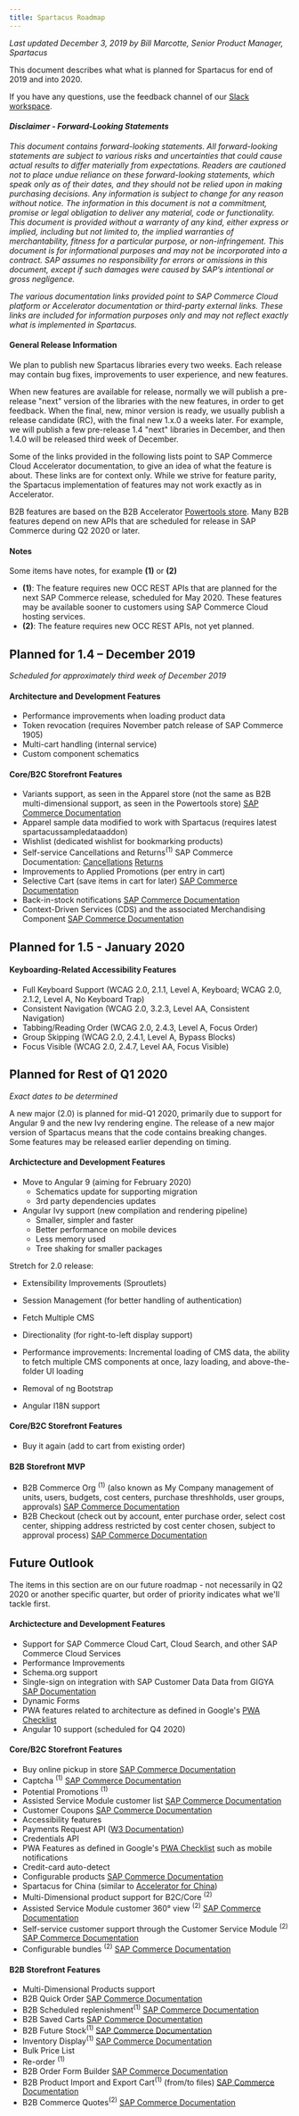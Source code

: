 ```yaml
---
title: Spartacus Roadmap
---
```


*Last updated December 3, 2019 by Bill Marcotte, Senior Product Manager, Spartacus*

This document describes what what is planned for Spartacus for end of 2019 and into 2020.

If you have any questions, use the feedback channel of our [Slack workspace](https://join.slack.com/t/spartacus-storefront/shared_invite/enQtNDM1OTI3OTMwNjU5LTg1NGVjZmFkZjQzODc1MzFhMjc3OTZmMzIzYzg0YjMwODJiY2YxYjA5MTE5NjVmN2E5NjMxNjEzMGNlMDRjMjU). 

  


#### *Disclaimer - Forward-Looking Statements*

*This document contains forward-looking statements. All forward-looking statements are subject to various risks and uncertainties that could cause actual results to differ materially from expectations. Readers are cautioned not to place undue reliance on these forward-looking statements, which speak only as of their dates, and they should not be relied upon in making purchasing decisions. Any information is subject to change for any reason without notice. The information in this document is not a commitment, promise or legal obligation to deliver any material, code or functionality.  This document is provided without a warranty of any kind, either express or implied, including but not limited to, the implied warranties of merchantability, fitness for a particular purpose, or non-infringement. This document is for informational purposes and may not be incorporated into a contract. SAP assumes no responsibility for errors or omissions in this document, except if such damages were caused by SAP’s intentional or gross negligence.*

*The various documentation links provided point to SAP Commerce Cloud platform or Accelerator documentation or third-party external links. These links are included for information purposes only and may not reflect exactly what is implemented in Spartacus.*

  

#### General Release Information

We plan to publish new Spartacus libraries every two weeks. Each release may contain bug fixes, improvements to user experience, and new features.

When new features are available for release, normally we will publish a pre-release "next" version of the libraries with the new features, in order to get feedback. When the final, new, minor version is ready, we usually publish a release candidate (RC), with the final new 1.x.0 a  weeks later. For example, we will publish a few pre-release 1.4 "next" libraries in December, and then 1.4.0 will be released third week of December.

Some of the links provided in the following lists point to SAP Commerce Cloud Accelerator documentation, to give an idea of what the feature is about. These links are for context only. While we strive for feature parity, the Spartacus implementation of features may not work exactly as in Accelerator.

B2B features are based on the B2B Accelerator [Powertools store](https://help.sap.com/viewer/4c33bf189ab9409e84e589295c36d96e/latest/en-US/417df297eb39466288dd904e8acc426f.html). Many B2B features depend on new APIs that are scheduled for release in SAP Commerce during Q2 2020 or later.

  

#### Notes
Some items have notes, for example **(1)** or **(2)**
- **(1)**: The feature requires new OCC REST APIs that are planned for the next SAP Commerce release, scheduled for May 2020. These features may be available sooner to customers using SAP Commerce Cloud hosting services.
- **(2)**: The feature requires new OCC REST APIs, not yet planned.

  
  

## Planned for 1.4 – December 2019

*Scheduled for approximately third week of December 2019*

  

#### Architecture and Development Features
- Performance improvements when loading product data
- Token revocation (requires November patch release of SAP Commerce 1905)
- Multi-cart handling (internal service)
- Custom component schematics
  

#### Core/B2C Storefront Features

- Variants support, as seen in the Apparel store 
  (not the same as B2B multi-dimensional support, as seen in the Powertools store) 
  [SAP Commerce Documentation](https://help.sap.com/viewer/d0224eca81e249cb821f2cdf45a82ace/latest/en-US/8c143a2d8669101485208999541c383b.html)
- Apparel sample data modified to work with Spartacus (requires latest spartacussampledataaddon)
- Wishlist (dedicated wishlist for bookmarking products)
- Self-service Cancellations and Returns<sup>(1)</sup>
  SAP Commerce Documentation: [Cancellations](https://help.sap.com/viewer/9d346683b0084da2938be8a285c0c27a/latest/en-US/22e69b8fc4884d5eb58c39b97b3322fb.html) [Returns](https://help.sap.com/viewer/9d346683b0084da2938be8a285c0c27a/latest/en-US/2b6fea0f5f61481f86af205c7c7e9b61.html) 
- Improvements to Applied Promotions (per entry in cart)
- Selective Cart (save items in cart for later)
  [SAP Commerce Documentation](https://help.sap.com/viewer/4c33bf189ab9409e84e589295c36d96e/latest/en-US/58837af020d346df84773bd2ea75fd69.html) 
- Back-in-stock notifications
  [SAP Commerce Documentation](https://help.sap.com/viewer/4c33bf189ab9409e84e589295c36d96e/latest/en-US/2ad0f5f1bbcc47dfbba4f5cd7c6394c1.html)
- Context-Driven Services (CDS) and the associated Merchandising Component
  [SAP Commerce Documentation](https://help.sap.com/viewer/product/CONTEXT-DRIVEN_SERVICES/SHIP/en-US) 

  

## Planned for 1.5 - January 2020



#### Keyboarding-Related Accessibility Features

- Full Keyboard Support (WCAG 2.0, 2.1.1, Level A, Keyboard; WCAG 2.0, 2.1.2, Level A, No Keyboard Trap)
- Consistent Navigation (WCAG 2.0, 3.2.3, Level AA, Consistent Navigation)
- Tabbing/Reading Order (WCAG 2.0, 2.4.3, Level A, Focus Order)
- Group Skipping (WCAG 2.0, 2.4.1, Level A, Bypass Blocks)
- Focus Visible (WCAG 2.0, 2.4.7, Level AA, Focus Visible)



## Planned for Rest of Q1 2020

*Exact dates to be determined*

A new major (2.0) is planned for mid-Q1 2020, primarily due to support for Angular 9 and the new Ivy rendering engine. The release of a new major version of Spartacus means that the code contains breaking changes. Some features may be released earlier depending on timing.

  

#### Archictecture and Development Features

- Move to Angular 9 (aiming for February 2020)
  - Schematics update for supporting migration
  - 3rd party dependencies updates
- Angular Ivy support (new compilation and rendering pipeline)
  - Smaller, simpler and faster
  - Better performance on mobile devices
  - Less memory used
  - Tree shaking for smaller packages

Stretch for 2.0 release:
- Extensibility Improvements (Sproutlets)

- Session Management (for better handling of authentication)

- Fetch Multiple CMS

- Directionality (for right-to-left display support)

- Performance improvements: Incremental loading of CMS data, the ability to fetch multiple CMS components at once, lazy loading, and above-the-folder UI loading

- Removal of ng Bootstrap

- Angular I18N support

  

  

#### Core/B2C Storefront Features

- Buy it again (add to cart from existing order)


  

  

#### B2B Storefront MVP

- B2B Commerce Org <sup>(1)</sup> (also known as My Company management of units, users, budgets, cost centers, purchase threshholds, user groups, approvals) 
  [SAP Commerce Documentation](https://help.sap.com/viewer/4c33bf189ab9409e84e589295c36d96e/latest/en-US/8ac27d4d86691014a47588e9126fdf21.html?q=commerce%20org%20my%20company)
- B2B Checkout (check out by account, enter purchase order, select cost center, shipping address restricted by cost center chosen, subject to approval process)
  [SAP Commerce Documentation](https://help.sap.com/viewer/4c33bf189ab9409e84e589295c36d96e/latest/en-US/8ac2500f8669101493e69e1392b970fd.html)



  

## Future Outlook

The items in this section are on our future roadmap - not necessarily in Q2 2020 or another specific quarter, but order of priority indicates what we'll tackle first.

  

#### Archictecture and Development Features

- Support for SAP Commerce Cloud Cart, Cloud Search, and other SAP Commerce Cloud Services
- Performance Improvements
- Schema.org support
- Single-sign on integration with SAP Customer Data Data from GIGYA
  [SAP Documentation](https://developers.gigya.com/display/GD/SAP+Commerce+Cloud)
- Dynamic Forms
- PWA features related to architecture as defined in Google's [PWA Checklist](https://developers.google.com/web/progressive-web-apps/checklist) 
- Angular 10 support (scheduled for Q4 2020)

  

#### Core/B2C Storefront Features

- Buy online pickup in store
  [SAP Commerce Documentation](https://help.sap.com/viewer/4c33bf189ab9409e84e589295c36d96e/latest/en-US/8ae75e2086691014a64bf7cdd7ed5fd6.html)
- Captcha <sup>(1)</sup>
  [SAP Commerce Documentation](https://help.sap.com/viewer/4c33bf189ab9409e84e589295c36d96e/latest/en-US/8ac8663086691014ab34b77436f85412.html) 
- Potential Promotions <sup>(1)</sup>
- Assisted Service Module customer list
  [SAP Commerce Documentation](https://help.sap.com/viewer/9d346683b0084da2938be8a285c0c27a/latest/en-US/8b571515866910148fc18b9e59d3e084.html)
- Customer Coupons
  [SAP Commerce Documentation](https://help.sap.com/viewer/4c33bf189ab9409e84e589295c36d96e/latest/en-US/7f8304a85bf24db0bfc5cf3b057ae322.html)
- Accessibility features
- Payments Request API ([W3 Documentation](https://www.w3.org/TR/payment-request/))
- Credentials API
- PWA Features as defined in Google's [PWA Checklist](https://developers.google.com/web/progressive-web-apps/checklist) such as 
mobile notifications
- Credit-card auto-detect
- Configurable products
  [SAP Commerce Documentation](https://help.sap.com/viewer/9d346683b0084da2938be8a285c0c27a/latest/en-US/478f616a46f84d668f8cd42c0259cdf0.html)
- Spartacus for China (similar to [Accelerator for China](https://help.sap.com/viewer/4c33bf189ab9409e84e589295c36d96e/latest/en-US/8b258c36866910148298d20518a62a16.html))
- Multi-Dimensional product support for B2C/Core <sup>(2)</sup>
- Assisted Service Module customer 360° view <sup>(2)</sup>
  [SAP Commerce Documentation](https://help.sap.com/viewer/9d346683b0084da2938be8a285c0c27a/latest/en-US/8b571515866910148fc18b9e59d3e084.html) 
- Self-service customer support through the Customer Service Module <sup>(2)</sup>
  [SAP Commerce Documentation](https://help.sap.com/viewer/9d346683b0084da2938be8a285c0c27a/latest/en-US/aa039c46e5eb4c7da752afc0e05947e5.html)
- Configurable bundles <sup>(2)</sup>
  [SAP Commerce Documentation](https://help.sap.com/viewer/9d346683b0084da2938be8a285c0c27a/latest/en-US/8b6eec0286691014a041e59dc69dc185.html)

  

#### B2B Storefront Features

- Multi-Dimensional Products support
- B2B Quick Order
  [SAP Commerce Documentation](https://help.sap.com/viewer/4c33bf189ab9409e84e589295c36d96e/latest/en-US/caf95981aa174660b3faf839a9dddbef.html)
- B2B Scheduled replenishment<sup>(1)</sup>
  [SAP Commerce Documentation](https://help.sap.com/viewer/9d346683b0084da2938be8a285c0c27a/latest/en-US/8c3aa31e86691014a3c085a0e9186e0c.html) 
- B2B Saved Carts
  [SAP Commerce Documentation](https://help.sap.com/viewer/9d346683b0084da2938be8a285c0c27a/1905/en-US/4d094e78a5494963b2d66148167f0553.html?q=saved%20carts)
- B2B Future Stock<sup>(1)</sup>
  [SAP Commerce Documentation](https://help.sap.com/viewer/4c33bf189ab9409e84e589295c36d96e/latest/en-US/8ac331e086691014bfdb96ba9faf7c86.html) 
- Inventory Display<sup>(1)</sup>
  [SAP Commerce Documentation](https://help.sap.com/viewer/4c33bf189ab9409e84e589295c36d96e/latest/en-US/8ac35e1d866910148876ef95adde0c60.html) 
- Bulk Price List
- Re-order <sup>(1)</sup>
- B2B Order Form Builder
  [SAP Commerce Documentation](https://help.sap.com/viewer/4c33bf189ab9409e84e589295c36d96e/latest/en-US/8ac1a3d586691014911dd58c04389cc3.html)
- B2B Product Import and Export Cart<sup>(1)</sup> (from/to files)
  [SAP Commerce Documentation](https://help.sap.com/viewer/4c33bf189ab9409e84e589295c36d96e/latest/en-US/1a13b9c4f0fb4367a14006f77f479c86.html) 
- B2B Commerce Quotes<sup>(2)</sup>
  [SAP Commerce Documentation](https://help.sap.com/viewer/4c33bf189ab9409e84e589295c36d96e/latest/en-US/a795b4722f6942c091ef716c66ddb37d.html) 



